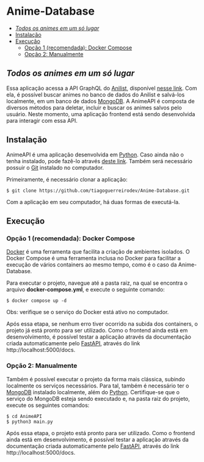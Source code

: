 # Anime-Database <!-- omit in toc -->

- [*Todos os animes em um só lugar*](#todos-os-animes-em-um-só-lugar)
- [Instalação](#instalação)
- [Execução](#execução)
  - [Opção 1 (recomendada): Docker Compose](#opção-1-recomendada-docker-compose)
  - [Opção 2: Manualmente](#opção-2-manualmente)
## *Todos os animes em um só lugar*

Essa aplicação acessa a API GraphQL do [Anilist](https://anilist.co/), disponível [nesse link](https://anilist.gitbook.io/anilist-apiv2-docs/). Com ela, é possível buscar animes no banco de dados do Anilist e salvá-los localmente, em um banco de dados [MongoDB](https://www.mongodb.com/). A AnimeAPI é composta de diversos métodos para deletar, incluir e buscar os animes salvos pelo usuário. Neste momento, uma aplicação frontend está sendo desenvolvida para interagir com essa API.

## Instalação

AnimeAPI é uma aplicação desenvolvida em [Python](https://www.python.org/). Caso ainda não o tenha instalado, pode fazê-lo através [deste link](https://www.python.org/downloads/). Também será necessário possuir o [Git](https://git-scm.com/) instalado no computador.

Primeiramente, é necessário clonar a aplicação:

    $ git clone https://github.com/tiagoguerreirodev/Anime-Database.git

Com a aplicação em seu computador, há duas formas de executá-la.

## Execução

### Opção 1 (recomendada): Docker Compose
 
[Docker](https://www.docker.com/) é uma ferramenta que facilita a criação de ambientes isolados. O Docker Compose é uma ferramenta inclusa no Docker para facilitar a execução de vários containers ao mesmo tempo, como é o caso da Anime-Database.

Para executar o projeto, navegue até a pasta raiz, na qual se encontra o arquivo **docker-compose.yml**, e execute o seguinte comando:

    $ docker compose up -d

Obs: verifique se o serviço do Docker está ativo no computador.

Após essa etapa, se nenhum erro tiver ocorrido na subida dos containers, o projeto já está pronto para ser utilizado. Como o frontend ainda está em desenvolvimento, é possível testar a aplicação através da documentação criada automaticamente pelo [FastAPI](https://fastapi.tiangolo.com/), através do link http://localhost:5000/docs.

### Opção 2: Manualmente

Também é possível executar o projeto da forma mais clássica, subindo localmente os serviços necessários. Para tal, também é necessário ter o [MongoDB](https://www.mongodb.com/) instalado localmente, além do [Python](https://www.python.org/). Certifique-se que o serviço do MongoDB esteja sendo executado e, na pasta raiz do projeto, execute os seguintes comandos:

    $ cd AnimeAPI
    $ python3 main.py

Após essa etapa, o projeto está pronto para ser utilizado. Como o frontend ainda está em desenvolvimento, é possível testar a aplicação através da documentação criada automaticamente pelo [FastAPI](https://fastapi.tiangolo.com/), através do link http://localhost:5000/docs.